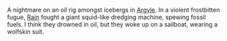 
 
A nightmare on an oil rig amongst icebergs in [Argyle](Argyle.md). In a violent frostbitten fugue, [Rain](Rain.md) fought a giant squid-like dredging machine, spewing fossil fuels. I think they drowned in oil, but they woke up on a sailboat, wearing a wolfskin suit.